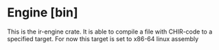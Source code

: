 # Engine [bin]

This is the ir-engine crate. It is able to compile a file with CHIR-code to a specified target.
For now this target is set to x86-64 linux assembly
